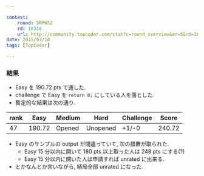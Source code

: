 ```yaml
---

contest:
    round: SRM652
    rd: 16316
    url: http://community.topcoder.com/stat?c=round_overview&er=5&rd=16316
date: 2015/03/10
tags: [TopCoder]

---
```


### 結果

- Easy を $190.72$ pts で通した.
- challenge で Easy を ``return 0;`` にしている人を落とした.
- 暫定的な結果は次の通り.

| rank  | Easy      | Medium    | Hard      | Challenge | Score     |
|-------|-----------|-----------|-----------|-----------|-----------|
| 47    | 190.72    | Opened    | Unopened  | +1/-0     | 240.72    |

- Easy のサンプルの output が間違っていて, 次の措置が取られた.
    - Easy $15$ 分以内に開いて $180$ pts 以上取った人は $248$ pts にする(?)
    - Easy $15$ 分以内に開いた人は申請すれば unrated に出来る.
- とかなんとか言いながら, 結局全部 unrated になった.

